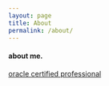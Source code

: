 ```yaml
---
layout: page
title: About
permalink: /about/
---
```

#### about me.
[oracle certified professional](https://greenwichmt.github.io/resume/eCertificate.pdf)
